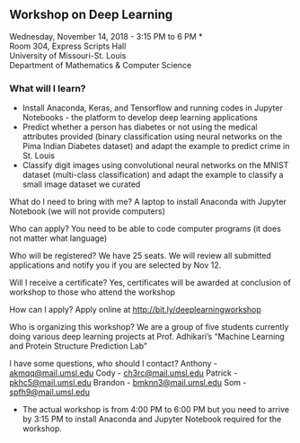 ## Workshop on Deep Learning  
Wednesday, November 14, 2018 - 3:15 PM to 6 PM *  
Room 304, Express Scripts Hall  
University of Missouri-St. Louis  
Department of Mathematics & Computer Science

### What will I learn?
- Install Anaconda, Keras, and Tensorflow and running codes in Jupyter Notebooks - the platform to develop deep learning applications
- Predict whether a person has diabetes or not using the medical attributes provided (binary classification using neural networks on the Pima Indian Diabetes dataset) and adapt the example to predict crime in St. Louis
- Classify digit images using convolutional neural networks on the MNIST dataset (multi-class classification) and adapt the example to classify a small image dataset we curated
	
What do I need to bring with me? 
A laptop to install Anaconda with Jupyter Notebook (we will not provide computers)

Who can apply?
You need to be able to code computer programs (it does not matter what language)

Who will be registered?
We have 25 seats. We will review all submitted applications and notify you if you are selected by Nov 12.
	
Will I receive a certificate?
Yes, certificates will be awarded at conclusion of workshop to those who attend the workshop
	
How can I apply?
Apply online at http://bit.ly/deeplearningworkshop 

Who is organizing this workshop?
We are a group of five students currently doing various deep learning projects at Prof. Adhikari’s “Machine Learning and Protein Structure Prediction Lab”
	
I have some questions, who should I contact?
Anthony - akmqq@mail.umsl.edu	Cody - ch3rc@mail.umsl.edu
Patrick - pkhc5@mail.umsl.edu		Brandon - bmknn3@mail.umsl.edu
Som - spfh9@mail.umsl.edu

* The actual workshop is from 4:00 PM to 6:00 PM but you need to arrive by 3:15 PM to install Anaconda and Jupyter Notebook required for the workshop.

